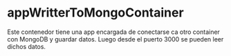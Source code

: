 # appWritterToMongoContainer

Este contenedor tiene una app encargada de conectarse ca otro container con MongoDB y guardar datos. Luego desde el puerto 3000 se pueden leer dichos datos.